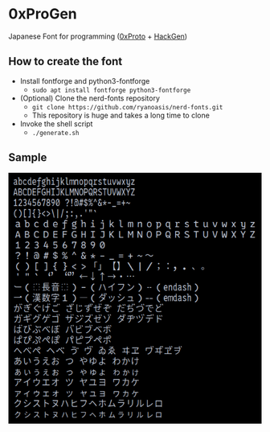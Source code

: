 # 0xProGen

Japanese Font for programming ([0xProto](https://github.com/0xType/0xProto) + [HackGen](https://github.com/yuru7/HackGen))

## How to create the font

* Install fontforge and python3-fontforge
    * `sudo apt install fontforge python3-fontforge`
* (Optional) Clone the nerd-fonts repository
    * `git clone https://github.com/ryanoasis/nerd-fonts.git`
    * This repository is huge and takes a long time to clone
* Invoke the shell script
    * `./generate.sh`

## Sample

![sample](font_sample.png)
